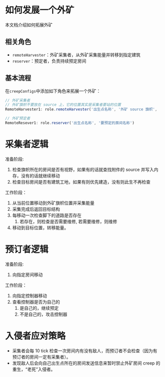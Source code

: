 # 如何发展一个外矿

本文档介绍如何拓展外矿

## 相关角色

- `remoteHarvester`：外矿采集者，从外矿采集能量并转移到指定建筑
- `reserver`：预定者，负责持续预定房间

## 基本流程

在`creepConfigs`中添加如下角色来拓展一个外矿：

```js
// 外矿采集者
// 外矿旗帜不要放在 source 上，它的位置其实是采集者要站的位置
RemoteHarvester1: role.remoteHarvester('出生点名称', '外矿 source 旗帜', '能量要转移到的建筑id'),

// 外矿预定者
RemoteResever1: role.reserver('出生点名称', '要预定的房间名称')
```

# 采集者逻辑

准备阶段: 

1. 检查旗帜所在的房间是否有视野，如果有的话就查找附件的 source 并写入内存，没有的话就继续移动
2. 检查目标房间是否有建筑工地，如果有则优先建造，没有则此生不再检查

工作阶段：

1. 从当前位置移动到外矿旗帜位置并采集能量
2. 采集完成后返回目标结构
3. 每移动一次检查脚下的道路是否存在
    1. 若存在，则检查是否需要维修, 若需要维修，则维修
4. 移动到目标位置，转移能量。

# 预订者逻辑

准备阶段: 

1. 向指定房间移动

工作阶段：

1. 向指定控制器移动
2. 查看控制器是否为自己的
    1. 是自己的，继续预定
    2. 不是自己的，攻击控制器

# 入侵者应对策略

- 采集者会每 10 tick 检查一次房间内有没有敌人，而预订者不会检查（因为有预订者的房间一定有采集者）。
- 发现敌人后会向自己出生点所在的房间发送信息来暂时禁止外矿房间 creep 的重生，“老死”入侵者。